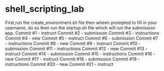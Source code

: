 # shell_scripting_lab
First,run the create_environment.sh file then wheen prompted to fill in your username, do so then run the startup.sh file which will run the submission app.
Commit #1 - instruct
Commit #2 - submission
Commit #3 - instructions
Commit #4 - new
Commit #5 - instruct
Commit #6 - submission
Commit #7 - instructions
Commit #8 - new
Commit #9 - instruct
Commit #10 - submission
Commit #11 - instructions
Commit #12 - new
Commit #13 - instruct
Commit #14 - submission
Commit #15 - instructions
Commit #16 - new
Commit #17 - instruct
Commit #18 - submission
Commit #19 - instructions
Commit #20 - new
Commit #21 - instruct
